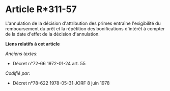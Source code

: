 # Article R*311-57

L'annulation de la décision d'attribution des primes entraîne l'exigibilité du remboursement du prêt et la répétition des
bonifications d'intérêt à compter de la date d'effet de la décision d'annulation.

**Liens relatifs à cet article**

_Anciens textes_:

  - Décret n°72-66 1972-01-24 art. 55

_Codifié par_:

  - Décret n°78-622 1978-05-31 JORF 8 juin 1978
